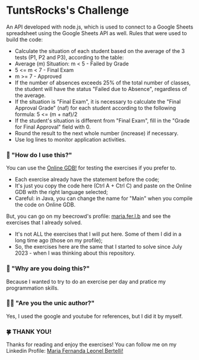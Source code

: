 # TuntsRocks's Challenge
An API developed with node.js, which is used to connect to a Google Sheets spreadsheet using the Google Sheets API as well. Rules that were used to build the code:
<ul>
  <li>Calculate the situation of each student based on the average of the 3 tests (P1, P2 and P3), according to the table:
   <li> Average (m) Situation: m < 5 - Failed by Grade</li>
   <li> 5 <= m < 7 - Final Exam </li>
   <li> m >= 7 - Approved</li>
  </li>
  <li> If the number of absences exceeds 25% of the total number of classes, the student will have the status "Failed due to Absence", regardless of the average.</li>
  <li> If the situation is "Final Exam", it is necessary to calculate the "Final Approval Grade" (naf) for each student according to the following formula: 5 <= (m + naf)/2</li>
  <li> If the student's situation is different from "Final Exam", fill in the "Grade for Final Approval" field with 0.</li>
  <li> Round the result to the next whole number (increase) if necessary.</li>
  <li> Use log lines to monitor application activities.</li>
</ul>

### 👾 "How do I use this?" 
You can use the <a href="https://www.onlinegdb.com/" > Online GDB!</a> for testing the exercises if you prefer to.
<ul>
  <li> Each exercise already have the statement before the code;</li>
  <li> It's just you copy the code here (Ctrl A + Ctrl C) and paste on the Online GDB with the right language selected;</li>
  <li> Careful: in Java, you can change the name for "Main" when you compile the code on Online GDB.</li>
</ul>

But, you can go on my beecrowd's profile: <a href = "https://www.beecrowd.com.br/judge/en/profile/723855"> maria.fer.l.b</a> and see the exercises that I already solved. 
<ul>
  <li> It's not ALL the exercises that I will put here. Some of them I did in a long time ago (those on my profile);</li>
  <li> So, the exercises here are the same that I started to solve since July 2023 - when I was thinking about this repository.</li>
</ul>

### 🤔 "Why are you doing this?" 
Because I wanted to try to do an exercise per day and pratice my programmation skills.

### 👩‍💻 "Are you the unic author?" 
Yes, I used the google and youtube for references, but I did it by myself.

### 🍀 THANK YOU! 
<p> 
  Thanks for reading and enjoy the exercises! You can follow me on my Linkedin Profile:
  <a href = "https://www.linkedin.com/in/maria-fernanda-leonel-bertelli-252480257"> Maria Fernanda Leonel Bertelli! </a>
</p>

 
